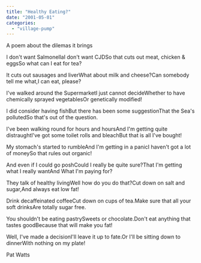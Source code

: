 ```yaml
---
title: "Healthy Eating?"
date: "2001-05-01"
categories: 
  - "village-pump"
---
```


A poem about the dilemas it brings

I don't want SalmonellaI don't want CJDSo that cuts out meat, chicken & eggsSo what can I eat for tea?

It cuts out sausages and liverWhat about milk and cheese?Can somebody tell me what,I can eat, please?

I've walked around the SupermarketI just cannot decideWhether to have chemically sprayed vegetablesOr genetically modified!

I did consider having fishBut there has been some suggestionThat the Sea's pollutedSo that's out of the question.

I've been walking round for hours and hoursAnd I'm getting quite distraughtI've got some toilet rolls and bleachBut that is all I've bought!

My stomach's started to rumbleAnd I'm getting in a panicI haven't got a lot of moneySo that rules out organic!

And even if I could go poshCould I really be quite sure?That I'm getting what I really wantAnd What I'm paying for?

They talk of healthy livingWell how do you do that?Cut down on salt and sugar,And always eat low fat!

Drink decaffeinated coffeeCut down on cups of tea.Make sure that all your soft drinksAre totally sugar free.

You shouldn't be eating pastrySweets or chocolate.Don't eat anything that tastes goodBecause that will make you fat!

Well, I've made a decisionI'll leave it up to fate.Or I'll be sitting down to dinnerWith nothing on my plate!

Pat Watts
